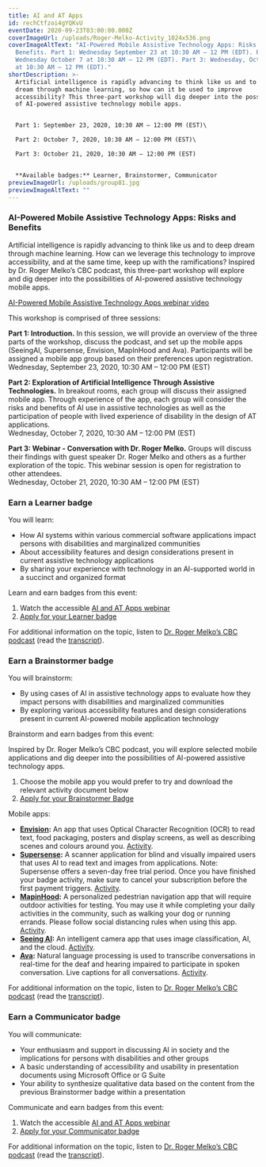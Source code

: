 ```yaml
---
title: AI and AT Apps
id: rechCtfzoi4gYQKvU
eventDate: 2020-09-23T03:00:00.000Z
coverImageUrl: /uploads/Roger-Melko-Activity_1024x536.png
coverImageAltText: "AI-Powered Mobile Assistive Technology Apps: Risks and
  Benefits. Part 1: Wednesday September 23 at 10:30 AM – 12 PM (EDT). Part 2:
  Wednesday October 7 at 10:30 AM – 12 PM (EDT). Part 3: Wednesday, October 21
  at 10:30 AM – 12 PM (EDT)."
shortDescription: >-
  Artificial intelligence is rapidly advancing to think like us and to deep
  dream through machine learning, so how can it be used to improve
  accessibility? This three-part workshop will dig deeper into the possibilities
  of AI-powered assistive technology mobile apps.


  Part 1: September 23, 2020, 10:30 AM – 12:00 PM (EST)\

  Part 2: October 7, 2020, 10:30 AM – 12:00 PM (EST)\

  Part 3: October 21, 2020, 10:30 AM – 12:00 PM (EST)


  **Available badges:** Learner, Brainstormer, Communicator
previewImageUrl: /uploads/group81.jpg
previewImageAltText: ""
---
```

### **AI-Powered Mobile Assistive Technology Apps: Risks and Benefits**

Artificial intelligence is rapidly advancing to think like us and to deep dream through machine learning. How can we leverage this technology to improve accessibility, and at the same time, keep up with the ramifications? Inspired by Dr. Roger Melko’s CBC podcast, this three-part workshop will explore and dig deeper into the possibilities of AI-powered assistive technology mobile apps.

[AI-Powered Mobile Assistive Technology Apps webinar video](https://youtu.be/OGqcg2p_Etg)

This workshop is comprised of three sessions:

**Part 1: Introduction.** In this session, we will provide an overview of the three parts of the workshop, discuss the podcast, and set up the mobile apps (SeeingAI, Supersense, Envision, MapInHood and Ava). Participants will be assigned a mobile app group based on their preferences upon registration.  
Wednesday, September 23, 2020, 10:30 AM – 12:00 PM (EST)

**Part 2: Exploration of Artificial Intelligence Through Assistive Technologies.** In breakout rooms, each group will discuss their assigned mobile app. Through experience of the app, each group will consider the risks and benefits of AI use in assistive technologies as well as the participation of people with lived experience of disability in the design of AT applications.  
Wednesday, October 7, 2020, 10:30 AM – 12:00 PM (EST)

**Part 3: Webinar - Conversation with Dr. Roger Melko.** Groups will discuss their findings with guest speaker Dr. Roger Melko and others as a further exploration of the topic. This webinar session is open for registration to other attendees.  
Wednesday, October 21, 2020, 10:30 AM – 12:00 PM (EST)

### Earn a Learner badge

You will learn:

* How AI systems within various commercial software applications impact persons with disabilities and marginalized communities
* About accessibility features and design considerations present in current assistive technology applications
* By sharing your experience with technology in an AI-supported world in a succinct and organized format

Learn and earn badges from this event:

1. Watch the accessible [AI and AT Apps webinar](https://youtu.be/OGqcg2p_Etg)
2. [Apply for your Learner badge](https://factory.cancred.ca/c/earnablebadge/QHEE2ZaDRaNLJ/apply)

For additional information on the topic, listen to [Dr. Roger Melko’s CBC podcast](https://www.cbc.ca/radio/ideas/machines-that-can-think-real-benefits-the-apocalypse-or-dog-spaghetti-1.5429046) (read the [transcript](https://wecount-cms.inclusivedesign.ca/wp-content/uploads/2021/01/Transcript-CBC-Ideas-Podcast.docx)).

### Earn a Brainstormer badge

You will brainstorm:

* By using cases of AI in assistive technology apps to evaluate how they impact persons with disabilities and marginalized communities
* By exploring various accessibility features and design considerations present in current AI-powered mobile application technology

Brainstorm and earn badges from this event:

Inspired by Dr. Roger Melko’s CBC podcast, you will explore selected mobile applications and dig deeper into the possibilities of AI-powered assistive technology apps.

1. Choose the mobile app you would prefer to try and download the relevant activity document below
2. [Apply for your Brainstormer Badge](https://factory.cancred.ca/c/earnablebadge/QGPO1ZaDRa5F8/apply)

Mobile apps:

* **[Envision](https://www.letsenvision.com/):** An app that uses Optical Character Recognition (OCR) to read text, food packaging, posters and display screens, as well as describing scenes and colours around you. [Activity](https://wecount-cms.inclusivedesign.ca/wp-content/uploads/2021/01/Envision.docx).
* **[Supersense](https://www.supersense.app/):** A scanner application for blind and visually impaired users that uses AI to read text and images from applications. Note: Supersense offers a seven-day free trial period. Once you have finished your badge activity, make sure to cancel your subscription before the first payment triggers. [Activity](https://wecount-cms.inclusivedesign.ca/wp-content/uploads/2021/01/SuperSense.docx).
* **[MapinHood](https://mapinhood.com/):** A personalized pedestrian navigation app that will require outdoor activities for testing. You may use it while completing your daily activities in the community, such as walking your dog or running errands. Please follow social distancing rules when using this app. [Activity](https://wecount-cms.inclusivedesign.ca/wp-content/uploads/2021/01/MapinHood.docx).
* **[Seeing AI](https://www.microsoft.com/en-us/ai/seeing-ai):** An intelligent camera app that uses image classification, AI, and the cloud. [Activity](https://wecount-cms.inclusivedesign.ca/wp-content/uploads/2021/01/Seeing-AI.docx).
* **[Ava](https://www.ava.me/):** Natural language processing is used to transcribe conversations in real-time for the deaf and hearing impaired to participate in spoken conversation. Live captions for all conversations. [Activity](https://wecount-cms.inclusivedesign.ca/wp-content/uploads/2021/01/Ava.docx).

For additional information on the topic, listen to [Dr. Roger Melko’s CBC podcast](https://www.cbc.ca/radio/ideas/machines-that-can-think-real-benefits-the-apocalypse-or-dog-spaghetti-1.5429046) (read the [transcript](https://wecount-cms.inclusivedesign.ca/wp-content/uploads/2021/01/Transcript-CBC-Ideas-Podcast.docx)).

### Earn a Communicator badge

You will communicate:

* Your enthusiasm and support in discussing AI in society and the implications for persons with disabilities and other groups
* A basic understanding of accessibility and usability in presentation documents using Microsoft Office or G Suite
* Your ability to synthesize qualitative data based on the content from the previous Brainstormer badge within a presentation

Communicate and earn badges from this event:

1. Watch the accessible [AI and AT Apps webinar](https://youtu.be/OGqcg2p_Etg)
2. [Apply for your Communicator badge](https://factory.cancred.ca/c/earnablebadge/QGPPISaDRa5HL/apply)

For additional information on the topic, listen to [Dr. Roger Melko’s CBC podcast](https://www.cbc.ca/radio/ideas/machines-that-can-think-real-benefits-the-apocalypse-or-dog-spaghetti-1.5429046) (read the [transcript](https://wecount-cms.inclusivedesign.ca/wp-content/uploads/2021/01/Transcript-CBC-Ideas-Podcast.docx)).
